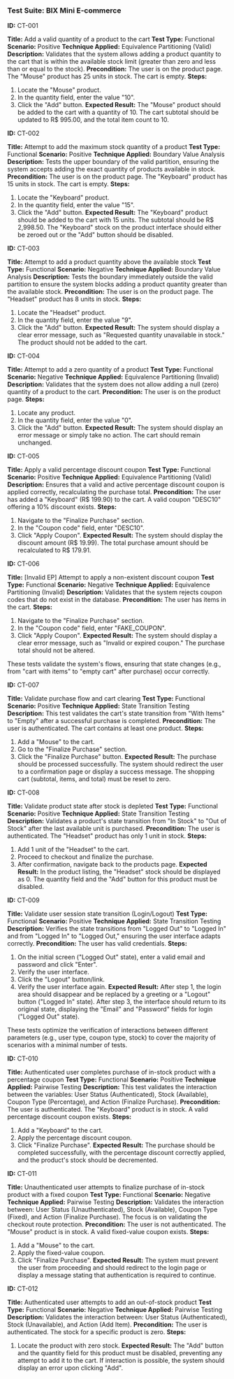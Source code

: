 
### **Test Suite: BIX Mini E-commerce**


**ID:** CT-001

**Title:** Add a valid quantity of a product to the cart
**Test Type:** Functional
**Scenario:** Positive
**Technique Applied:** Equivalence Partitioning (Valid)
**Description:** Validates that the system allows adding a product quantity to the cart that is within the available stock limit (greater than zero and less than or equal to the stock).
**Precondition:** The user is on the product page. The "Mouse" product has 25 units in stock. The cart is empty.
**Steps:**
1.  Locate the "Mouse" product.
2.  In the quantity field, enter the value "10".
3.  Click the "Add" button.
**Expected Result:** The "Mouse" product should be added to the cart with a quantity of 10. The cart subtotal should be updated to R$ 995.00, and the total item count to 10.

**ID:** CT-002

**Title:** Attempt to add the maximum stock quantity of a product
**Test Type:** Functional
**Scenario:** Positive
**Technique Applied:** Boundary Value Analysis
**Description:** Tests the upper boundary of the valid partition, ensuring the system accepts adding the exact quantity of products available in stock.
**Precondition:** The user is on the product page. The "Keyboard" product has 15 units in stock. The cart is empty.
**Steps:**
1.  Locate the "Keyboard" product.
2.  In the quantity field, enter the value "15".
3.  Click the "Add" button.
**Expected Result:** The "Keyboard" product should be added to the cart with 15 units. The subtotal should be R$ 2,998.50. The "Keyboard" stock on the product interface should either be zeroed out or the "Add" button should be disabled.

**ID:** CT-003

**Title:** Attempt to add a product quantity above the available stock
**Test Type:** Functional
**Scenario:** Negative
**Technique Applied:** Boundary Value Analysis
**Description:** Tests the boundary immediately outside the valid partition to ensure the system blocks adding a product quantity greater than the available stock.
**Precondition:** The user is on the product page. The "Headset" product has 8 units in stock.
**Steps:**
1.  Locate the "Headset" product.
2.  In the quantity field, enter the value "9".
3.  Click the "Add" button.
**Expected Result:** The system should display a clear error message, such as "Requested quantity unavailable in stock." The product should not be added to the cart.

**ID:** CT-004

**Title:** Attempt to add a zero quantity of a product
**Test Type:** Functional
**Scenario:** Negative
**Technique Applied:** Equivalence Partitioning (Invalid)
**Description:** Validates that the system does not allow adding a null (zero) quantity of a product to the cart.
**Precondition:** The user is on the product page.
**Steps:**
1.  Locate any product.
2.  In the quantity field, enter the value "0".
3.  Click the "Add" button.
**Expected Result:** The system should display an error message or simply take no action. The cart should remain unchanged.

**ID:** CT-005

**Title:** Apply a valid percentage discount coupon
**Test Type:** Functional
**Scenario:** Positive
**Technique Applied:** Equivalence Partitioning (Valid)
**Description:** Ensures that a valid and active percentage discount coupon is applied correctly, recalculating the purchase total.
**Precondition:** The user has added a "Keyboard" (R$ 199.90) to the cart. A valid coupon "DESC10" offering a 10% discount exists.
**Steps:**
1.  Navigate to the "Finalize Purchase" section.
2.  In the "Coupon code" field, enter "DESC10".
3.  Click "Apply Coupon".
**Expected Result:** The system should display the discount amount (R$ 19.99). The total purchase amount should be recalculated to R$ 179.91.

**ID:** CT-006

**Title:** [Invalid EP] Attempt to apply a non-existent discount coupon
**Test Type:** Functional
**Scenario:** Negative
**Technique Applied:** Equivalence Partitioning (Invalid)
**Description:** Validates that the system rejects coupon codes that do not exist in the database.
**Precondition:** The user has items in the cart.
**Steps:**
1.  Navigate to the "Finalize Purchase" section.
2.  In the "Coupon code" field, enter "FAKE_COUPON".
3.  Click "Apply Coupon".
**Expected Result:** The system should display a clear error message, such as "Invalid or expired coupon." The purchase total should not be altered.

These tests validate the system's flows, ensuring that state changes (e.g., from "cart with items" to "empty cart" after purchase) occur correctly.

**ID:** CT-007

**Title:** Validate purchase flow and cart clearing
**Test Type:** Functional
**Scenario:** Positive
**Technique Applied:** State Transition Testing
**Description:** This test validates the cart's state transition from "With Items" to "Empty" after a successful purchase is completed.
**Precondition:** The user is authenticated. The cart contains at least one product.
**Steps:**
1.  Add a "Mouse" to the cart.
2.  Go to the "Finalize Purchase" section.
3.  Click the "Finalize Purchase" button.
**Expected Result:** The purchase should be processed successfully. The system should redirect the user to a confirmation page or display a success message. The shopping cart (subtotal, items, and total) must be reset to zero.

**ID:** CT-008

**Title:** Validate product state after stock is depleted
**Test Type:** Functional
**Scenario:** Positive
**Technique Applied:** State Transition Testing
**Description:** Validates a product's state transition from "In Stock" to "Out of Stock" after the last available unit is purchased.
**Precondition:** The user is authenticated. The "Headset" product has only 1 unit in stock.
**Steps:**
1.  Add 1 unit of the "Headset" to the cart.
2.  Proceed to checkout and finalize the purchase.
3.  After confirmation, navigate back to the products page.
**Expected Result:** In the product listing, the "Headset" stock should be displayed as 0. The quantity field and the "Add" button for this product must be disabled.

**ID:** CT-009

**Title:** Validate user session state transition (Login/Logout)
**Test Type:** Functional
**Scenario:** Positive
**Technique Applied:** State Transition Testing
**Description:** Verifies the state transitions from "Logged Out" to "Logged In" and from "Logged In" to "Logged Out," ensuring the user interface adapts correctly.
**Precondition:** The user has valid credentials.
**Steps:**
1.  On the initial screen ("Logged Out" state), enter a valid email and password and click "Enter".
2.  Verify the user interface.
3.  Click the "Logout" button/link.
4.  Verify the user interface again.
**Expected Result:** After step 1, the login area should disappear and be replaced by a greeting or a "Logout" button ("Logged In" state). After step 3, the interface should return to its original state, displaying the "Email" and "Password" fields for login ("Logged Out" state).


These tests optimize the verification of interactions between different parameters (e.g., user type, coupon type, stock) to cover the majority of scenarios with a minimal number of tests.

**ID:** CT-010

**Title:** Authenticated user completes purchase of in-stock product with a percentage coupon
**Test Type:** Functional
**Scenario:** Positive
**Technique Applied:** Pairwise Testing
**Description:** This test validates the interaction between the variables: User Status (Authenticated), Stock (Available), Coupon Type (Percentage), and Action (Finalize Purchase).
**Precondition:** The user is authenticated. The "Keyboard" product is in stock. A valid percentage discount coupon exists.
**Steps:**
1.  Add a "Keyboard" to the cart.
2.  Apply the percentage discount coupon.
3.  Click "Finalize Purchase".
**Expected Result:** The purchase should be completed successfully, with the percentage discount correctly applied, and the product's stock should be decremented.

**ID:** CT-011

**Title:** Unauthenticated user attempts to finalize purchase of in-stock product with a fixed coupon
**Test Type:** Functional
**Scenario:** Negative
**Technique Applied:** Pairwise Testing
**Description:** Validates the interaction between: User Status (Unauthenticated), Stock (Available), Coupon Type (Fixed), and Action (Finalize Purchase). The focus is on validating the checkout route protection.
**Precondition:** The user is not authenticated. The "Mouse" product is in stock. A valid fixed-value coupon exists.
**Steps:**
1.  Add a "Mouse" to the cart.
2.  Apply the fixed-value coupon.
3.  Click "Finalize Purchase".
**Expected Result:** The system must prevent the user from proceeding and should redirect to the login page or display a message stating that authentication is required to continue.

**ID:** CT-012

**Title:** Authenticated user attempts to add an out-of-stock product
**Test Type:** Functional
**Scenario:** Negative
**Technique Applied:** Pairwise Testing
**Description:** Validates the interaction between: User Status (Authenticated), Stock (Unavailable), and Action (Add Item).
**Precondition:** The user is authenticated. The stock for a specific product is zero.
**Steps:**
1.  Locate the product with zero stock.
**Expected Result:** The "Add" button and the quantity field for this product must be disabled, preventing any attempt to add it to the cart. If interaction is possible, the system should display an error upon clicking "Add".
